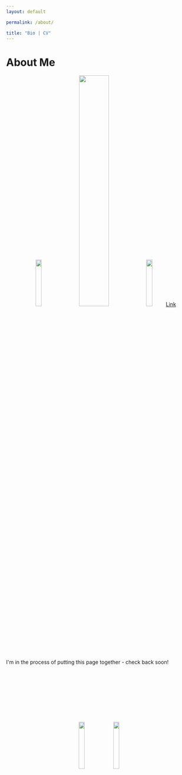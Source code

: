 ```yaml
---
layout: default

permalink: /about/

title: "Bio | CV"
---
```



# About Me

<div style="text-align:center">
 <a href="https://github.com/benjburgess/benjburgess.github.io/raw/22fdf3efc43e40dea493ee6e033e0a02b2bba074/files/CV_Burgess_Github.pdf" target="_blank" rel="noopener noreferrer" download><img src="https://benjburgess.github.io/assets/CV_Download.png" width="18%"/></a>
  <img src="https://benjburgess.github.io/assets/Screenshot_20211012-190225_Gallery2.jpg" width="40%"/>
  <img src="https://benjburgess.github.io/assets/CV_View.png" width="18%"/><a href="https://github.com/benjburgess/benjburgess.github.io/blob/22fdf3efc43e40dea493ee6e033e0a02b2bba074/files/CV_Burgess_Github.pdf" target="_blank" rel="noopener noreferrer">Link</a>
</div>
<br />
I'm in the process of putting this page together - check back soon!
<br />
<br />
<br />
<br />
<br />
<br />
<br />
<br />
<br />
<br />

<div style="text-align:center">
  <img src="https://benjburgess.github.io/assets/CV_Download.png" width="18%"/>
  <img src="https://benjburgess.github.io/assets/CV_View.png" width="18%"/>
</div>